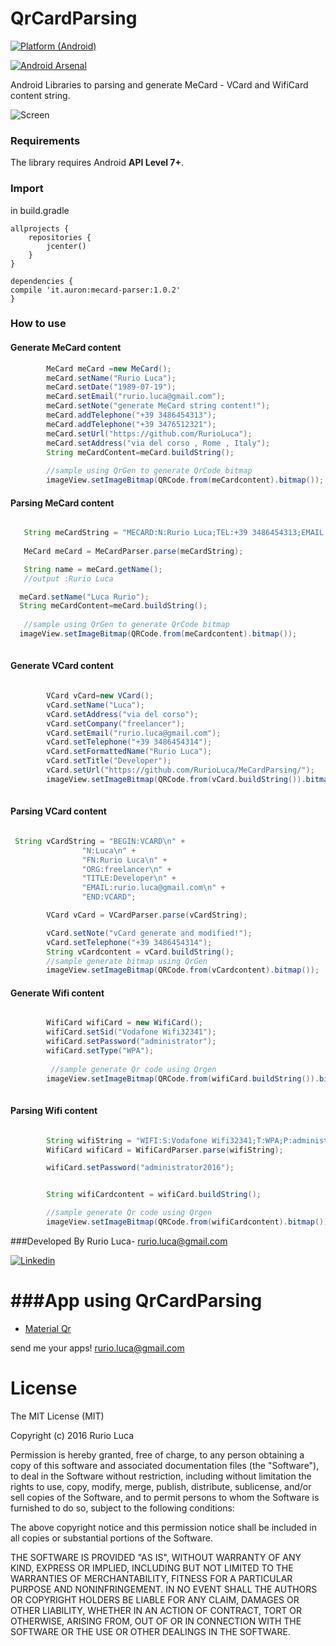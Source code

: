 # QrCardParsing

[![Platform (Android)](https://img.shields.io/badge/platform-Android-blue.svg?style=flat-square)](http://www.android.com)

[![Android Arsenal](https://img.shields.io/badge/Android%20Arsenal-QrCardParsing-green.svg?style=true)](https://android-arsenal.com/details/1/3978)

Android Libraries to parsing and generate MeCard - VCard and WifiCard content string.

![Screen](https://raw.githubusercontent.com/RurioLuca/MeCardParsing/master/img/screen.png)


### Requirements

The library requires Android **API Level 7+**.


### Import

in build.gradle

```Gradle
allprojects {
    repositories {
        jcenter()
    }
}

```
```Gradle
dependencies {
compile 'it.auron:mecard-parser:1.0.2'
}
```

### How to use

#### Generate MeCard content
```java
        MeCard meCard =new MeCard();
        meCard.setName("Rurio Luca");
        meCard.setDate("1989-07-19");
        meCard.setEmail("rurio.luca@gmail.com");
        meCard.setNote("generate MeCard string content!");
        meCard.addTelephone("+39 3486454313");
        meCard.addTelephone("+39 3476512321");
        meCard.setUrl("https://github.com/RurioLuca");
        meCard.setAddress("via del corso , Rome , Italy");
        String meCardContent=meCard.buildString();
        
        //sample using QrGen to generate QrCode bitmap
        imageView.setImageBitmap(QRCode.from(meCardcontent).bitmap());
```
#### Parsing MeCard content

```java

   String meCardString = "MECARD:N:Rurio Luca;TEL:+39 3486454313;EMAIL:rurio.luca@gmail.com;URL:https://github.com/RurioLuca;NOTE:generate MeCard!;BDAY:1989-07-19;ADR:via del corso , Rome , Italy;";
       
   MeCard meCard = MeCardParser.parse(meCardString);

   String name = meCard.getName(); 
   //output :Rurio Luca

  meCard.setName("Luca Rurio");
  String meCardContent=meCard.buildString();
  
   //sample using QrGen to generate QrCode bitmap
  imageView.setImageBitmap(QRCode.from(meCardcontent).bitmap());
  
```


#### Generate VCard content

```java

        VCard vCard=new VCard();
        vCard.setName("Luca");
        vCard.setAddress("via del corso");
        vCard.setCompany("freelancer");
        vCard.setEmail("rurio.luca@gmail.com");
        vCard.setTelephone("+39 3486454314");
        vCard.setFormattedName("Rurio Luca");
        vCard.setTitle("Developer");
        vCard.setUrl("https://github.com/RurioLuca/MeCardParsing/");
        imageView.setImageBitmap(QRCode.from(vCard.buildString()).bitmap());
        
```
#### Parsing VCard content

```java

 String vCardString = "BEGIN:VCARD\n" +
                "N:Luca\n" +
                "FN:Rurio Luca\n" +
                "ORG:freelancer\n" +
                "TITLE:Developer\n" +
                "EMAIL:rurio.luca@gmail.com\n" +
                "END:VCARD";

        VCard vCard = VCardParser.parse(vCardString);

        vCard.setNote("vCard generate and modified!");
        vCard.setTelephone("+39 3486454314");
        String vCardcontent = vCard.buildString();
        //sample generate bitmap using QrGen
        imageView.setImageBitmap(QRCode.from(vCardcontent).bitmap());


```

#### Generate Wifi content

```java

        WifiCard wifiCard = new WifiCard();
        wifiCard.setSid("Vodafone Wifi32341");
        wifiCard.setPassword("administrator");
        wifiCard.setType("WPA");
        
         //sample generate Qr code using Qrgen
        imageView.setImageBitmap(QRCode.from(wifiCard.buildString()).bitmap());
        
```

#### Parsing Wifi content

```java

        String wifiString = "WIFI:S:Vodafone Wifi32341;T:WPA;P:administrator;;";
        WifiCard wifiCard = WifiCardParser.parse(wifiString);

        wifiCard.setPassword("administrator2016");


        String wifiCardcontent = wifiCard.buildString();

        //sample generate Qr code using Qrgen
        imageView.setImageBitmap(QRCode.from(wifiCardcontent).bitmap());


```
###Developed By
Rurio Luca- [rurio.luca@gmail.com](mailto:rurio.luca@gmail.com)

[![Linkedin](https://raw.githubusercontent.com/RurioLuca/MeCardParsing/master/img/social/linkedin-icon.png) ](https://it.linkedin.com/in/luca-rurio-5a4462107)

###App using QrCardParsing
=======

  * [Material Qr](https://play.google.com/store/apps/details?id=qrreader.com.studios.it.qrreader)

send me your apps!
rurio.luca@gmail.com

# License

The MIT License (MIT)

Copyright (c) 2016 Rurio Luca

Permission is hereby granted, free of charge, to any person obtaining a copy
of this software and associated documentation files (the "Software"), to deal
in the Software without restriction, including without limitation the rights
to use, copy, modify, merge, publish, distribute, sublicense, and/or sell
copies of the Software, and to permit persons to whom the Software is
furnished to do so, subject to the following conditions:

The above copyright notice and this permission notice shall be included in all
copies or substantial portions of the Software.

THE SOFTWARE IS PROVIDED "AS IS", WITHOUT WARRANTY OF ANY KIND, EXPRESS OR
IMPLIED, INCLUDING BUT NOT LIMITED TO THE WARRANTIES OF MERCHANTABILITY,
FITNESS FOR A PARTICULAR PURPOSE AND NONINFRINGEMENT. IN NO EVENT SHALL THE
AUTHORS OR COPYRIGHT HOLDERS BE LIABLE FOR ANY CLAIM, DAMAGES OR OTHER
LIABILITY, WHETHER IN AN ACTION OF CONTRACT, TORT OR OTHERWISE, ARISING FROM,
OUT OF OR IN CONNECTION WITH THE SOFTWARE OR THE USE OR OTHER DEALINGS IN THE
SOFTWARE.
